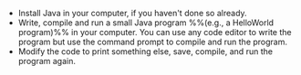 <panel type="dark" header="###  <small><small>{{ icon_important }} [Key Exercise] Run HelloWorld</small></small>" expanded >
<question>

* Install Java in your computer, if you haven't done so already.
* Write, compile and run a small Java program %%(e.g., a HelloWorld program)%% in your computer. You can use any code editor to write the program but use the command prompt to compile and run the program.
* Modify the code to print something else, save, compile, and run the program again.

</question>
</panel>
